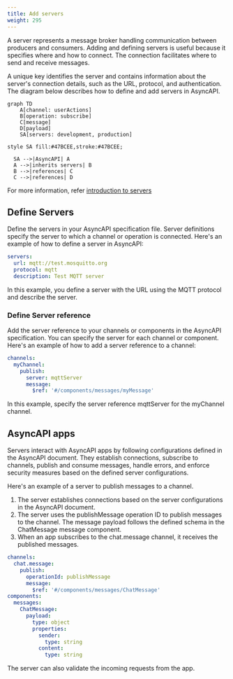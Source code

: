 ```yaml
---
title: Add servers
weight: 295
---
```


A server represents a message broker handling communication between producers and consumers. Adding and defining servers is useful because it specifies where and how to connect. The connection facilitates where to send and receive messages.

A unique key identifies the server and contains information about the server's connection details, such as the URL, protocol, and authentication. The diagram below describes how to define and add servers in AsyncAPI.

```mermaid
graph TD
    A[channel: userActions]
    B[operation: subscribe]
    C[message]
    D[payload]
    SA[servers: development, production]

style SA fill:#47BCEE,stroke:#47BCEE;

  SA -->|AsyncAPI| A
  A -->|inherits servers| B
  B -->|references| C
  C -->|references| D
```

For more information, refer [introduction to servers](/docs/server.md)

## Define Servers

Define the servers in your AsyncAPI specification file. Server definitions specify the server to which a channel or operation is connected. Here's an example of how to define a server in AsyncAPI:

```yaml
servers:
  url: mqtt://test.mosquitto.org
  protocol: mqtt
  description: Test MQTT server
```

In this example, you define a server with the URL using the MQTT protocol and describe the server.

### Define Server reference

Add the server reference to your channels or components in the AsyncAPI specification. You can specify the server for each channel or component. Here's an example of how to add a server reference to a channel:

```yaml
channels:
  myChannel:
    publish:
      server: mqttServer
      message:
        $ref: '#/components/messages/myMessage'
```

In this example, specify the server reference mqttServer for the myChannel channel.

## AsyncAPI apps

Servers interact with AsyncAPI apps by following configurations defined in the AsyncAPI document. They establish connections, subscribe to channels, publish and consume messages, handle errors, and enforce security measures based on the defined server configurations.

Here's an example of a server to publish messages to a channel.

1. The server establishes connections based on the server configurations in the AsyncAPI document.
1. The server uses the publishMessage operation ID to publish messages to the channel. The message payload follows the defined schema in the ChatMessage message component.
1. When an app subscribes to the chat.message channel, it receives the published messages.

```yaml
channels:
  chat.message:
    publish:
      operationId: publishMessage
      message:
        $ref: '#/components/messages/ChatMessage'
components:
  messages:
    ChatMessage:
      payload:
        type: object
        properties:
          sender:
            type: string
          content:
            type: string
```

The server can also validate the incoming requests from the app.
